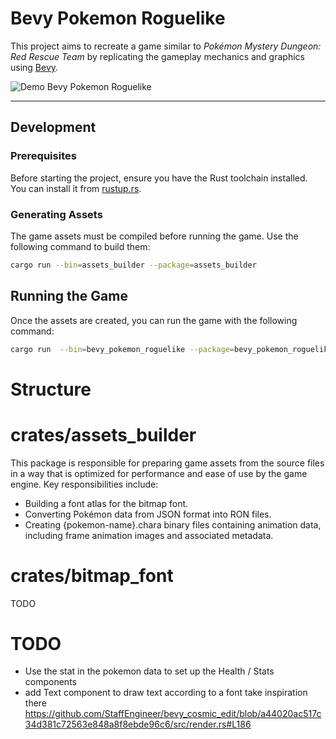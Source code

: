 # Bevy Pokemon Roguelike
This project aims to recreate a game similar to *Pokémon Mystery Dungeon: Red Rescue Team* by replicating the gameplay mechanics and graphics using [Bevy](https://bevyengine.org/).

![Demo Bevy Pokemon Roguelike](./docs/demo.png)

---

## Development 

### Prerequisites

Before starting the project, ensure you have the Rust toolchain installed. You can install it from [rustup.rs](https://rustup.rs/).

### Generating Assets

The game assets must be compiled before running the game. Use the following command to build them:
```sh
cargo run --bin=assets_builder --package=assets_builder
```

## Running the Game
Once the assets are created, you can run the game with the following command:
```sh
cargo run  --bin=bevy_pokemon_roguelike --package=bevy_pokemon_roguelike
```

# Structure

# crates/assets_builder
This package is responsible for preparing game assets from the source files in a way that is optimized for performance and ease of use by the game engine. Key responsibilities include:

- Building a font atlas for the bitmap font.
- Converting Pokémon data from JSON format into RON files.
- Creating {pokemon-name}.chara binary files containing animation data, including frame animation images and associated metadata.

# crates/bitmap_font
TODO

# TODO
- Use the stat in the pokemon data to set up the Health / Stats components
- add Text component to draw text according to a font take inspiration there 
https://github.com/StaffEngineer/bevy_cosmic_edit/blob/a44020ac517c34d381c72563e848a8f8ebde96c6/src/render.rs#L186